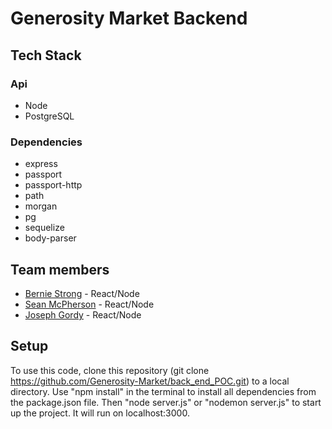 # Generosity Market Backend

## Tech Stack

### Api
- Node
- PostgreSQL

### Dependencies
- express
- passport
- passport-http
- path
- morgan
- pg
- sequelize
- body-parser

## Team members
- [Bernie Strong](https://github.com/bstrong71) - React/Node
- [Sean McPherson](https://github.com/SeanMcP) - React/Node
- [Joseph Gordy](https://github.com/JGordy) - React/Node

## Setup
To use this code, clone this repository (git clone https://github.com/Generosity-Market/back_end_POC.git) to a local directory. Use "npm install" in the terminal to install all dependencies from the package.json file. Then "node server.js" or "nodemon server.js" to start up the project. It will run on localhost:3000.
